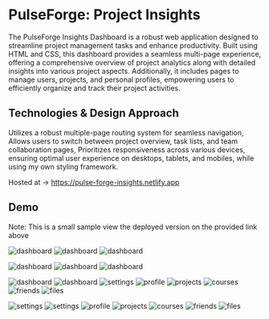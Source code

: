 # PulseForge: Project Insights

The PulseForge Insights Dashboard is a robust web application designed to streamline project management tasks and enhance productivity.
Built using HTML and CSS, this dashboard provides a seamless multi-page experience, offering a comprehensive overview of project analytics along with detailed insights into various project aspects.
Additionally, it includes pages to manage users, projects, and personal profiles, empowering users to efficiently organize and track their project activities.

## Technologies & Design Approach

Utilizes a robust multiple-page routing system for seamless navigation,
Allows users to switch between project overview, task lists, and team collaboration pages,
Prioritizes responsiveness across various devices, ensuring optimal user experience on desktops, tablets, and mobiles, while using my own styling framework.

Hosted at -> https://pulse-forge-insights.netlify.app

## Demo 
Note: This is a small sample view the deployed version on the provided link above

![dashboard](./demo-images/dashboard-pc-1.jpg)
![dashboard](./demo-images/dashboard-mb-1.jpg)
![dashboard](./demo-images/dashboard-mb-2.jpg)

![dashboard](./demo-images/dashboard-pc-2.jpg)
![dashboard](./demo-images/dashboard-mb-3.jpg)
![dashboard](./demo-images/dashboard-mb-4.jpg)


![dashboard](./demo-images/dashboard-pc-3.jpg)
![dashboard](./demo-images/dashboard-pc-4.jpg)
![settings](./demo-images/settings-pc.jpg)
![profile](./demo-images/profile-pc.jpg)
![projects](./demo-images/projects-pc.jpg)
![courses](./demo-images/courses-pc.jpg)
![friends](./demo-images/friends-pc.jpg)
![files](./demo-images/files-pc.jpg)

![settings](./demo-images/settings-mb-1.jpg)
![settings](./demo-images/settings-mb-2.jpg)
![profile](./demo-images/profile-mb.jpg)
![projects](./demo-images/projects-mb.jpg)
![courses](./demo-images/courses-mb.jpg)
![friends](./demo-images/friends.jpg)
![files](./demo-images/files-mb.jpg)

